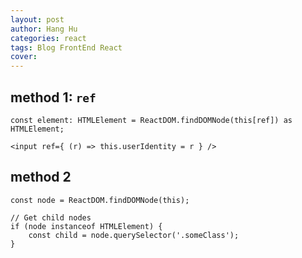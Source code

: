 ```yaml
---
layout: post
author: Hang Hu
categories: react
tags: Blog FrontEnd React 
cover: 
---
```

## method 1: `ref`


```
const element: HTMLElement = ReactDOM.findDOMNode(this[ref]) as HTMLElement;
```


```
<input ref={ (r) => this.userIdentity = r } />
```



## method 2


```
const node = ReactDOM.findDOMNode(this);

// Get child nodes
if (node instanceof HTMLElement) {
    const child = node.querySelector('.someClass');
}
```
